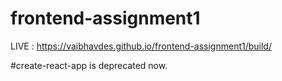# frontend-assignment1


LIVE : https://vaibhavdes.github.io/frontend-assignment1/build/

#create-react-app is deprecated now.
